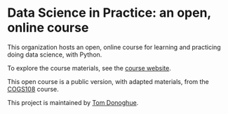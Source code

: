 # Data Science in Practice: an open, online course

This organization hosts an open, online course for learning and practicing doing data science, with Python.

To explore the course materials, see the 
[course website](https://datascienceinpractice.github.io/). 

This open course is a public version, with adapted materials, from the 
[COGS108](https://github.com/COGS108/) course.

This project is maintained by [Tom Donoghue](https://github.com/TomDonoghue/).
